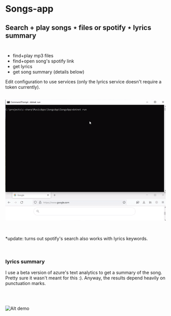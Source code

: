 # Songs-app

## Search + play songs ⋆ files or spotify ⋆ lyrics summary <br><br>

- find+play mp3 files
- find+open song's spotify link
- get lyrics
- get song summary (details below)

Edit configuration to use services (only the lyrics service doesn't require a token currently). <br><br>

![Alt demo](pics/SongsDemo.gif)

<br>

*update: turns out spotify's search also works with lyrics keywords.

<br>

### lyrics summary

I use a beta version of azure's text analytics to get a summary of the song.
Pretty sure it wasn't meant for this :). Anyway, the results depend heavily on punctuation marks.<br><br>

<br>

![Alt demo](pics/SongsDemo2.gif)
